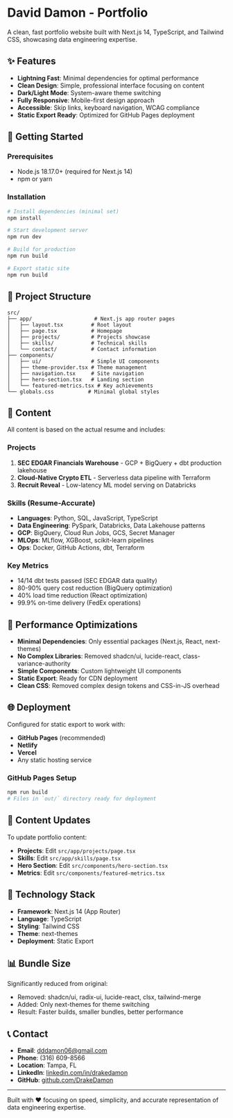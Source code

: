# David Damon - Portfolio

A clean, fast portfolio website built with Next.js 14, TypeScript, and Tailwind CSS, showcasing data engineering expertise.

## ✨ Features

- **Lightning Fast**: Minimal dependencies for optimal performance
- **Clean Design**: Simple, professional interface focusing on content
- **Dark/Light Mode**: System-aware theme switching
- **Fully Responsive**: Mobile-first design approach
- **Accessible**: Skip links, keyboard navigation, WCAG compliance
- **Static Export Ready**: Optimized for GitHub Pages deployment

## 🚀 Getting Started

### Prerequisites
- Node.js 18.17.0+ (required for Next.js 14)
- npm or yarn

### Installation

```bash
# Install dependencies (minimal set)
npm install

# Start development server
npm run dev

# Build for production
npm run build

# Export static site
npm run build
```

## 📁 Project Structure

```
src/
├── app/                    # Next.js app router pages
│   ├── layout.tsx         # Root layout
│   ├── page.tsx           # Homepage
│   ├── projects/          # Projects showcase
│   ├── skills/            # Technical skills
│   └── contact/           # Contact information
├── components/
│   ├── ui/                # Simple UI components
│   ├── theme-provider.tsx # Theme management
│   ├── navigation.tsx     # Site navigation
│   ├── hero-section.tsx   # Landing section
│   └── featured-metrics.tsx # Key achievements
└── globals.css           # Minimal global styles
```

## 💼 Content

All content is based on the actual resume and includes:

### Projects
1. **SEC EDGAR Financials Warehouse** - GCP + BigQuery + dbt production lakehouse
2. **Cloud-Native Crypto ETL** - Serverless data pipeline with Terraform
3. **Recruit Reveal** - Low-latency ML model serving on Databricks

### Skills (Resume-Accurate)
- **Languages**: Python, SQL, JavaScript, TypeScript
- **Data Engineering**: PySpark, Databricks, Data Lakehouse patterns
- **GCP**: BigQuery, Cloud Run Jobs, GCS, Secret Manager
- **MLOps**: MLflow, XGBoost, scikit-learn pipelines
- **Ops**: Docker, GitHub Actions, dbt, Terraform

### Key Metrics
- 14/14 dbt tests passed (SEC EDGAR data quality)
- 80-90% query cost reduction (BigQuery optimization)
- 40% load time reduction (React optimization)
- 99.9% on-time delivery (FedEx operations)

## 🎯 Performance Optimizations

- **Minimal Dependencies**: Only essential packages (Next.js, React, next-themes)
- **No Complex Libraries**: Removed shadcn/ui, lucide-react, class-variance-authority
- **Simple Components**: Custom lightweight UI components
- **Static Export**: Ready for CDN deployment
- **Clean CSS**: Removed complex design tokens and CSS-in-JS overhead

## 🌐 Deployment

Configured for static export to work with:
- **GitHub Pages** (recommended)
- **Netlify**
- **Vercel**
- Any static hosting service

### GitHub Pages Setup
```bash
npm run build
# Files in `out/` directory ready for deployment
```

## 📝 Content Updates

To update portfolio content:
- **Projects**: Edit `src/app/projects/page.tsx`
- **Skills**: Edit `src/app/skills/page.tsx` 
- **Hero Section**: Edit `src/components/hero-section.tsx`
- **Metrics**: Edit `src/components/featured-metrics.tsx`

## 🔧 Technology Stack

- **Framework**: Next.js 14 (App Router)
- **Language**: TypeScript
- **Styling**: Tailwind CSS
- **Theme**: next-themes
- **Deployment**: Static Export

## 📊 Bundle Size

Significantly reduced from original:
- Removed: shadcn/ui, radix-ui, lucide-react, clsx, tailwind-merge
- Added: Only next-themes for theme switching
- Result: Faster builds, smaller bundles, better performance

## 📞 Contact

- **Email**: dddamon06@gmail.com
- **Phone**: (316) 609-8566
- **Location**: Tampa, FL
- **LinkedIn**: [linkedin.com/in/drakedamon](https://www.linkedin.com/in/drakedamon/)
- **GitHub**: [github.com/DrakeDamon](https://github.com/DrakeDamon)

---

Built with ❤️ focusing on speed, simplicity, and accurate representation of data engineering expertise.